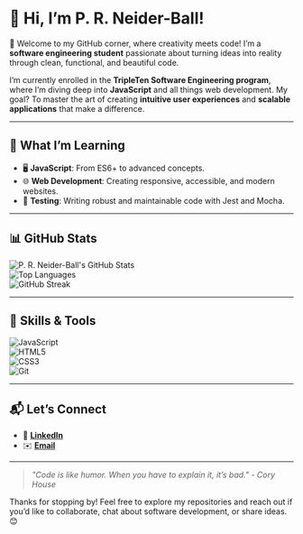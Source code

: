 # 👋 Hi, I’m **P. R. Neider-Ball!**

🌟 Welcome to my GitHub corner, where creativity meets code! I’m a **software engineering student** passionate about turning ideas into reality through clean, functional, and beautiful code.

I’m currently enrolled in the **TripleTen Software Engineering program**, where I’m diving deep into **JavaScript** and all things web development. My goal? To master the art of creating **intuitive user experiences** and **scalable applications** that make a difference.

---

## 🌱 **What I’m Learning**
- 🖥️ **JavaScript**: From ES6+ to advanced concepts.
- 🌐 **Web Development**: Creating responsive, accessible, and modern websites.
- 🧪 **Testing**: Writing robust and maintainable code with Jest and Mocha.

---

## 📊 **GitHub Stats**

![P. R. Neider-Ball's GitHub Stats](https://github-readme-stats.vercel.app/api?username=prneiderball&show_icons=true&theme=radical)  
![Top Languages](https://github-readme-stats.vercel.app/api/top-langs/?username=prneiderball&layout=compact&theme=radical)  
![GitHub Streak](https://github-readme-streak-stats.herokuapp.com/?user=prneiderball&theme=radical)

---

## 🎯 **Skills & Tools**

![JavaScript](https://img.shields.io/badge/JavaScript-ES6+-yellow)  
![HTML5](https://img.shields.io/badge/HTML5-orange)  
![CSS3](https://img.shields.io/badge/CSS3-blue)  
![Git](https://img.shields.io/badge/Git-version--control-red)

---

## 📬 **Let’s Connect**

- 🌟 [**LinkedIn**](https://www.linkedin.com/in/phillip-neider-ball-6372581ab/)  
- ✉️ [**Email**](mailto:neiderballgroup@gmail.com)  

---

> *"Code is like humor. When you have to explain it, it’s bad." - Cory House*  

Thanks for stopping by! Feel free to explore my repositories and reach out if you’d like to collaborate, chat about software development, or share ideas. 😊
